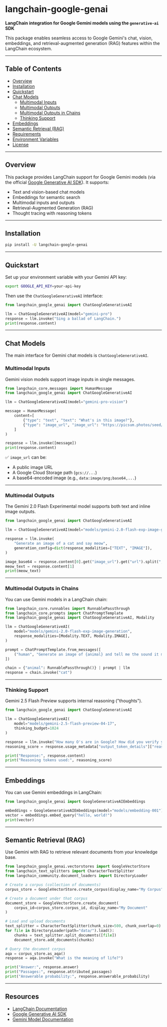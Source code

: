 # langchain-google-genai

**LangChain integration for Google Gemini models using the `generative-ai` SDK**

This package enables seamless access to Google Gemini's chat, vision, embeddings, and retrieval-augmented generation (RAG) features within the LangChain ecosystem.

---

## Table of Contents

- [Overview](#overview)
- [Installation](#installation)
- [Quickstart](#quickstart)
- [Chat Models](#chat-models)
  - [Multimodal Inputs](#multimodal-inputs)
  - [Multimodal Outputs](#multimodal-outputs)
  - [Multimodal Outputs in Chains](#multimodal-outputs-in-chains)
  - [Thinking Support](#thinking-support)
- [Embeddings](#embeddings)
- [Semantic Retrieval (RAG)](#semantic-retrieval-rag)
- [Requirements](#requirements)
- [Environment Variables](#environment-variables)
- [License](#license)

---

## Overview

This package provides LangChain support for Google Gemini models (via the official [Google Generative AI SDK](https://github.com/google/generative-ai-python)). It supports:

- Text and vision-based chat models
- Embeddings for semantic search
- Multimodal inputs and outputs
- Retrieval-Augmented Generation (RAG)
- Thought tracing with reasoning tokens

---

## Installation

```bash
pip install -U langchain-google-genai
````

---

## Quickstart

Set up your environment variable with your Gemini API key:

```bash
export GOOGLE_API_KEY=your-api-key
```

Then use the `ChatGoogleGenerativeAI` interface:

```python
from langchain_google_genai import ChatGoogleGenerativeAI

llm = ChatGoogleGenerativeAI(model="gemini-pro")
response = llm.invoke("Sing a ballad of LangChain.")
print(response.content)
```

---

## Chat Models

The main interface for Gemini chat models is `ChatGoogleGenerativeAI`.

### Multimodal Inputs

Gemini vision models support image inputs in single messages.

```python
from langchain_core.messages import HumanMessage
from langchain_google_genai import ChatGoogleGenerativeAI

llm = ChatGoogleGenerativeAI(model="gemini-pro-vision")

message = HumanMessage(
    content=[
        {"type": "text", "text": "What's in this image?"},
        {"type": "image_url", "image_url": "https://picsum.photos/seed/picsum/200/300"},
    ]
)

response = llm.invoke([message])
print(response.content)
```

✅ `image_url` can be:

* A public image URL
* A Google Cloud Storage path (`gcs://...`)
* A base64-encoded image (e.g., `data:image/png;base64,...`)

---

### Multimodal Outputs

The Gemini 2.0 Flash Experimental model supports both text and inline image outputs.

```python
from langchain_google_genai import ChatGoogleGenerativeAI

llm = ChatGoogleGenerativeAI(model="models/gemini-2.0-flash-exp-image-generation")

response = llm.invoke(
    "Generate an image of a cat and say meow",
    generation_config=dict(response_modalities=["TEXT", "IMAGE"]),
)

image_base64 = response.content[0].get("image_url").get("url").split(",")[-1]
meow_text = response.content[1]
print(meow_text)
```

---

### Multimodal Outputs in Chains

You can use Gemini models in a LangChain chain:

```python
from langchain_core.runnables import RunnablePassthrough
from langchain_core.prompts import ChatPromptTemplate
from langchain_google_genai import ChatGoogleGenerativeAI, Modality

llm = ChatGoogleGenerativeAI(
    model="models/gemini-2.0-flash-exp-image-generation",
    response_modalities=[Modality.TEXT, Modality.IMAGE],
)

prompt = ChatPromptTemplate.from_messages([
    ("human", "Generate an image of {animal} and tell me the sound it makes.")
])

chain = {"animal": RunnablePassthrough()} | prompt | llm
response = chain.invoke("cat")
```

---

### Thinking Support

Gemini 2.5 Flash Preview supports internal reasoning ("thoughts").

```python
from langchain_google_genai import ChatGoogleGenerativeAI

llm = ChatGoogleGenerativeAI(
    model="models/gemini-2.5-flash-preview-04-17",
    thinking_budget=1024
)

response = llm.invoke("How many O's are in Google? How did you verify your answer?")
reasoning_score = response.usage_metadata["output_token_details"]["reasoning"]

print("Response:", response.content)
print("Reasoning tokens used:", reasoning_score)
```

---

## Embeddings

You can use Gemini embeddings in LangChain:

```python
from langchain_google_genai import GoogleGenerativeAIEmbeddings

embeddings = GoogleGenerativeAIEmbeddings(model="models/embedding-001")
vector = embeddings.embed_query("hello, world!")
print(vector)
```

---

## Semantic Retrieval (RAG)

Use Gemini with RAG to retrieve relevant documents from your knowledge base.

```python
from langchain_google_genai.vectorstores import GoogleVectorStore
from langchain_text_splitters import CharacterTextSplitter
from langchain_community.document_loaders import DirectoryLoader

# Create a corpus (collection of documents)
corpus_store = GoogleVectorStore.create_corpus(display_name="My Corpus")

# Create a document under that corpus
document_store = GoogleVectorStore.create_document(
    corpus_id=corpus_store.corpus_id, display_name="My Document"
)

# Load and upload documents
text_splitter = CharacterTextSplitter(chunk_size=500, chunk_overlap=0)
for file in DirectoryLoader(path="data/").load():
    chunks = text_splitter.split_documents([file])
    document_store.add_documents(chunks)

# Query the document corpus
aqa = corpus_store.as_aqa()
response = aqa.invoke("What is the meaning of life?")

print("Answer:", response.answer)
print("Passages:", response.attributed_passages)
print("Answerable probability:", response.answerable_probability)
```

---


## Resources

* [LangChain Documentation](https://docs.langchain.com/)
* [Google Generative AI SDK](https://github.com/google/generative-ai-python)
* [Gemini Model Documentation](https://ai.google.dev/)


